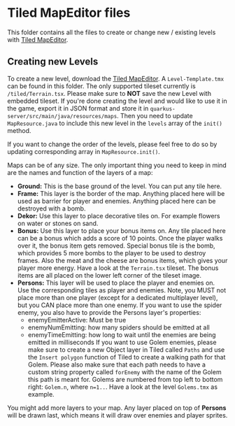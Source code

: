 # Tiled MapEditor files

This folder contains all the files to create or change new / existing levels with [Tiled MapEditor](https://mapeditor.org).

## Creating new Levels
To create a new level, download the [Tiled MapEditor](https://mapeditor.org). A `Level-Template.tmx` can be found in this folder. The only supported tileset currently is `/tiled/Terrain.tsx`. Please make sure to **NOT** save the new Level with embedded tileset. If you're done creating the level and would like to use it in the game, export it in JSON format and store it in `quarkus-server/src/main/java/resources/maps`. Then you need to update `MapResource.java` to include this new level in the `levels` array of the `init()` method. 

If you want to change the order of the levels, please feel free to do so by updating corresponding array in `MapResource.init()`. 

Maps can be of any size. The only important thing you need to keep in mind are the names and function of the layers of a map:

- **Ground:** This is the base ground of the level. You can put any tile here.  
- **Frame:** This layer is the border of the map. Anything placed here will be used as barrier for player and enemies. Anything placed here can be destroyed with a bomb. 
- **Dekor:** Use this layer to place decorative tiles on. For example flowers on water or stones on sand. 
- **Bonus:** Use this layer to place your bonus items on. Any tile placed here can be a bonus which adds a score of 10 points. Once the player walks over it, the bonus item gets removed. Special bonus tile is the bomb, which provides 5 more bombs to the player to be used to destroy frames. Also the meat and the cheese are bonus items, which gives your player more energy. Have a look at the `Terrain.tsx` tileset. The bonus items are all placed on the lower left corner of the tileset image.
- **Persons:** This layer will be used to place the player and enemies on. Use the corresponding tiles as player and enemies. Note, you MUST not place more than one player (except for a dedicated multiplayer level), but you CAN place more than one enemy. If you want to use the spider enemy, you also have to provide the Persons layer's properties:
  - enemyEmitterActive: Must be true
  - enemyNumEmitting: how many spiders should be emitted at all
  - enemyTimeEmitting: how long to wait until the enemies are being emitted in milliseconds
If you want to use Golem enemies, please make sure to create a new Object layer in Tiled called `Paths` and use the `Insert polygon` function of Tiled to create a walking path for that Golem. Please also make sure that each path needs to have a custom string property called `forEnemy` with the name of the Golem this path is meant for. Golems are numbered from top left to bottom right: `Golem.n`, where `n=1..`. Have a look at the level `Golems.tmx` as example.

You might add more layers to your map. Any layer placed on top of **Persons** will be drawn last, which means it will draw over enemies and player sprites.
